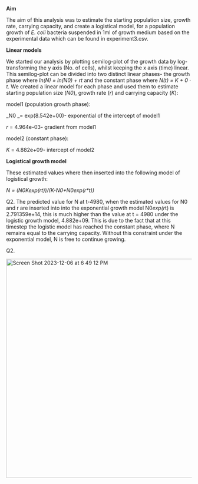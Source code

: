 
**Aim**

The aim of this analysis was to estimate the starting population size, growth rate, carrying capacity, and create a logistical model, for a population growth of _E. coli_ bacteria suspended in 1ml of growth medium based on the experimental data which can be found in experiment3.csv. 

**Linear models**

We started our analysis by plotting semilog-plot of the growth data by log-transforming the y axis (No. of cells), whilst keeping the x axis  (time) linear. This semilog-plot can be divided into two distinct linear phases- the growth phase where _ln(N) = ln(N0) + rt_ and the constant phase where _N(t) = K + 0 · t_. We created a linear model for each phase and used them to estimate starting population size (_N0_), growth rate (_r_) and carrying capacity (_K_):

model1 (population growth phase):

_N0 _= exp(8.542e+00)- exponential of the intercept of model1

_r_ = 4.964e-03- gradient from model1

model2 (constant phase):

_K_ =  4.882e+09- intercept of model2

**Logistical growth model**

These estimated values where then inserted into the following model of logistical growth:

_N = (N0*K*exp(r*t))/(K-N0+N0*exp(r*t))_

Q2. The predicted value for N at t-4980, when the estimated values for N0 and r are inserted into into the exponential growth model N0*exp(r*t) is 2.791359e+14, this is much higher than the value at t = 4980 under the logistic growth model, 4.882e+09. This is due to the fact that at this timestep the logistic model has reached the constant phase, where N remains equal to the carrying capacity. Without this constraint under the exponential model, N is free to continue growing.

Q2. 

<img width="595" alt="Screen Shot 2023-12-06 at 6 49 12 PM" src="https://github.com/Echidna03/logistic_growth/assets/114155443/e2a1bb28-9c62-4143-84cd-9c37c9d271dc">


